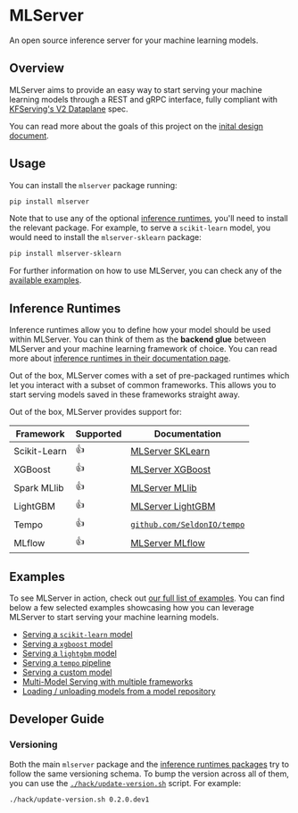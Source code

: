 # MLServer

An open source inference server for your machine learning models.

## Overview

MLServer aims to provide an easy way to start serving your machine learning
models through a REST and gRPC interface, fully compliant with [KFServing's V2
Dataplane](https://github.com/kubeflow/kfserving/blob/master/docs/predict-api/v2/required_api.md)
spec.

You can read more about the goals of this project on the [inital design
document](https://docs.google.com/document/d/1C2uf4SaAtwLTlBCciOhvdiKQ2Eay4U72VxAD4bXe7iU/edit?usp=sharing).

## Usage

You can install the `mlserver` package running:

```bash
pip install mlserver
```

Note that to use any of the optional [inference runtimes](#Inference-Runtimes),
you'll need to install the relevant package.
For example, to serve a `scikit-learn` model, you would need to install the
`mlserver-sklearn` package:

```bash
pip install mlserver-sklearn
```

For further information on how to use MLServer, you can check any of the
[available examples](#examples).

## Inference Runtimes

Inference runtimes allow you to define how your model should be used within
MLServer.
You can think of them as the **backend glue** between MLServer and your machine
learning framework of choice.
You can read more about [inference runtimes in their documentation
page](./docs/runtimes/index.md).

Out of the box, MLServer comes with a set of pre-packaged runtimes which let
you interact with a subset of common frameworks.
This allows you to start serving models saved in these frameworks straight
away.

Out of the box, MLServer provides support for:

| Framework    | Supported | Documentation                                                    |
| ------------ | --------- | ---------------------------------------------------------------- |
| Scikit-Learn | 👍        | [MLServer SKLearn](./runtimes/sklearn)                           |
| XGBoost      | 👍        | [MLServer XGBoost](./runtimes/xgboost)                           |
| Spark MLlib  | 👍        | [MLServer MLlib](./runtimes/mllib)                               |
| LightGBM     | 👍        | [MLServer LightGBM](./runtimes/lightgbm)                         |
| Tempo        | 👍        | [`github.com/SeldonIO/tempo`](https://github.com/SeldonIO/tempo) |
| MLflow       | 👍        | [MLServer MLflow](./runtimes/mlflow)                             |

## Examples

To see MLServer in action, check out [our full list of
examples](./docs/examples/index.md).
You can find below a few selected examples showcasing how you can leverage
MLServer to start serving your machine learning models.

- [Serving a `scikit-learn` model](./docs/examples/sklearn/README.md)
- [Serving a `xgboost` model](./docs/examples/xgboost/README.md)
- [Serving a `lightgbm` model](./docs/examples/lightgbm/README.md)
- [Serving a `tempo` pipeline](./docs/examples/tempo/README.md)
- [Serving a custom model](./docs/examples/custom/README.md)
- [Multi-Model Serving with multiple frameworks](./docs/examples/mms/README.md)
- [Loading / unloading models from a model repository](./docs/examples/model-repository/README.md)

## Developer Guide

### Versioning

Both the main `mlserver` package and the [inference runtimes
packages](./docs/runtimes/index.md) try to follow the same versioning schema.
To bump the version across all of them, you can use the
[`./hack/update-version.sh`](./hack/update-version.sh) script.
For example:

```bash
./hack/update-version.sh 0.2.0.dev1
```
